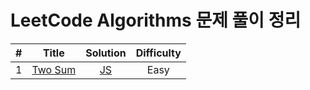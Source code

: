 # LeetCode Algorithms 문제 풀이 정리

| # | Title | Solution | Difficulty |
|---:|:---:|:---:|:---:|
|1|[Two Sum](https://leetcode.com/problems/two-sum/)| [JS](./solution/1.%20Two%20Sum/Approach%203:%20One-pass%20Hash%20Table.js)|Easy